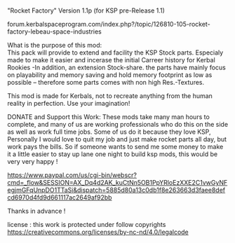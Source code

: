 # 

"Rocket Factory" Version 1.1p  (for KSP pre-Release 1.1) 

forum.kerbalspaceprogram.com/index.php?/topic/126810-105-rocket-factory-lebeau-space-industries



What is the purpose of this mod:  
This pack will provide to extend and facility the KSP Stock parts.
Especialy made to make it easier and incerase the initial Carreer history for Kerbal Rookies
-In addition, an extension Stock-share. the parts have mainly focus on playability and memory 
saving and hold memory footprint as low as possible – therefore some parts comes with non high Res.-Textures. 

This mod is made for Kerbals, not to recreate anything from the human reality in perfection.
Use your imagination!



DONATE and Support this Work:
These mods take many man hours to complete, and many of us are working professionals who do this on the side as well as work full time jobs.
Some of us do it because they love KSP, Personally I would love to quit my job and just make rocket parts all day, but work pays the bills.
So if someone wants to send me some money to make it a little easier to stay up lane one night to build ksp mods, this would be very very happy !

https://www.paypal.com/us/cgi-bin/webscr?cmd=_flow&SESSION=AX_Dq4d2AK_kuCtNn5OB1PpYRloEzXXE2C1vwGyNFegjmGFqUnpDO1TTaSi&dispatch=5885d80a13c0db1f8e263663d3faee8defcd6970d4fd9d661117ac2649af92bb

Thanks in advance ! 


license : this work is protected under follow copyrights 
https://creativecommons.org/licenses/by-nc-nd/4.0/legalcode



